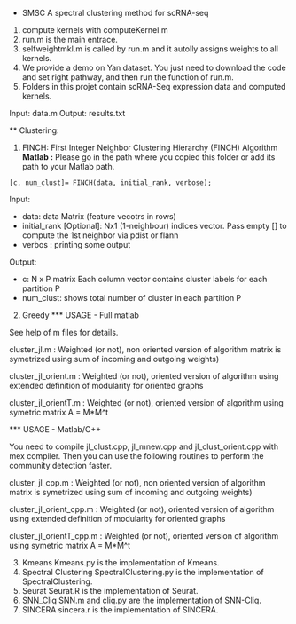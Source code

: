 * SMSC
A spectral clustering method for scRNA-seq
1. compute kernels with computeKernel.m
2. run.m is the main entrace.
3. selfweightmkl.m is called by run.m and it autolly assigns weights to all kernels.
4. We provide a demo on Yan dataset. You just need to download the code and set right pathway, and then run the function of run.m. 
5. Folders in this projet contain scRNA-Seq expression data and computed kernels.

Input: data.m
Output: results.txt

** Clustering:
1. FINCH: First Integer Neighbor Clustering Hierarchy (FINCH) Algorithm
**Matlab :** Please go in the path where you copied this folder or add its path to your Matlab path.

``` 
[c, num_clust]= FINCH(data, initial_rank, verbose);
```

Input:

* data: data Matrix (feature vecotrs in rows)
* initial_rank [Optional]: Nx1  (1-neighbour) indices vector. Pass empty [] to compute the 1st neighbor via pdist or flann
* verbos : printing some output

Output:

* c: N x P matrix  Each column vector contains cluster labels for each partition P
* num_clust: shows total number of cluster in each partition P

2. Greedy
*** USAGE - Full matlab

See help of m files for details.

cluster_jl.m : Weighted (or not), non oriented version of algorithm 
 matrix is symetrized using sum of incoming and outgoing weights)

cluster_jl_orient.m : Weighted (or not), oriented version of algorithm 
 using extended definition of modularity for oriented graphs 

cluster_jl_orientT.m : Weighted (or not), oriented version of algorithm 
 using symetric matrix A = M*M^t 

*** USAGE - Matlab/C++

You need to compile jl_clust.cpp, jl_mnew.cpp and jl_clust_orient.cpp
with mex compiler. Then you can use the following routines to perform
the community detection faster.

cluster_jl_cpp.m : Weighted (or not), non oriented version of algorithm 
 matrix is symetrized using sum of incoming and outgoing weights)

cluster_jl_orient_cpp.m : Weighted (or not), oriented version of algorithm 
 using extended definition of modularity for oriented graphs 

cluster_jl_orientT_cpp.m : Weighted (or not), oriented version of algorithm 
 using symetric matrix A = M*M^t 
 
3. Kmeans
Kmeans.py is the implementation of Kmeans.
4. Spectral Clustering
 SpectralClustering.py is the implementation of SpectralClustering.
5. Seurat
Seurat.R is the implementation of Seurat. 
6. SNN_Cliq
SNN.m and cliq.py are the implementation of SNN-Cliq.
7. SINCERA
sincera.r is the implementation of SINCERA.

